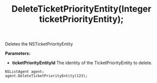 ﻿---
uid: crmscript_ref_NSListAgent_DeleteTicketPriorityEntity
title: DeleteTicketPriorityEntity(Integer ticketPriorityEntity);
intellisense: NSListAgent.DeleteTicketPriorityEntity
keywords: NSListAgent, DeleteTicketPriorityEntity
so.topic: reference
---

Deletes the NSTicketPriorityEntity
  
**Parameters:**
 - **ticketPriorityEntityId** The identity of the TicketPriorityEntity to delete.

```crmscript
NSListAgent agent;
agent.DeleteTicketPriorityEntity(123);
```

